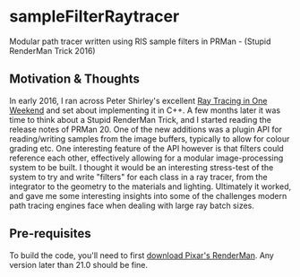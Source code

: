 # sampleFilterRaytracer
Modular path tracer written using RIS sample filters in PRMan - (Stupid RenderMan Trick 2016)

## Motivation & Thoughts

In early 2016, I ran across Peter Shirley's excellent [Ray Tracing in One Weekend](http://in1weekend.blogspot.co.uk/2016/01/ray-tracing-in-one-weekend.html) and set about implementing it in C++. A few months later it was time to think about a Stupid RenderMan Trick, and I started reading the release notes of PRMan 20. One of the new additions was a plugin API for reading/writing samples from the image buffers, typically to allow for colour grading etc. One interesting feature of the API however is that filters could reference each other, effectively allowing for a modular image-processing system to be built. I thought it would be an interesting stress-test of the system to try and write "filters" for each class in a ray tracer, from the integrator to the geometry to the materials and lighting. Ultimately it worked, and gave me some interesting insights into some of the challenges modern path tracing engines face when dealing with large ray batch sizes.

## Pre-requisites

To build the code, you'll need to first [download Pixar's RenderMan](https://renderman.pixar.com/view/get-renderman). Any version later than 21.0 should be fine.
